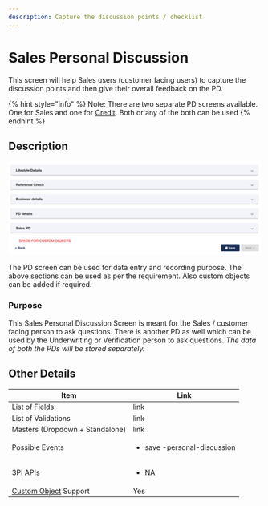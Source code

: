 ```yaml
---
description: Capture the discussion points / checklist
---
```


# Sales Personal Discussion

This screen will help Sales users (customer facing users) to capture the discussion points and then give their overall feedback on the PD.&#x20;

{% hint style="info" %}
Note: There are two separate PD screens available. One for Sales and one for [Credit](../underwriter/personal-discussion.md). Both or any of the both can be used
{% endhint %}

## Description

![](<../../.gitbook/assets/image (99).png>)

The PD screen can be used for data entry and recording purpose. The above sections can be used as per the requirement. Also custom objects can be added if required.&#x20;

### Purpose

This Sales Personal Discussion Screen is meant for the Sales / customer facing person to ask questions. There is another PD as well which can be used by the Underwriting or Verification person to ask questions. _The data of both the PDs will be stored separately._&#x20;

## **Other Details**

| **Item**                                                                                                   | **Link**                                    |
| ---------------------------------------------------------------------------------------------------------- | ------------------------------------------- |
| List of Fields                                                                                             | link                                        |
| List of Validations                                                                                        | link                                        |
| Masters (Dropdown + Standalone)                                                                            | link                                        |
| Possible Events                                                                                            | <ul><li>save -personal-discussion</li></ul> |
| 3PI APIs                                                                                                   | <ul><li>NA</li></ul>                        |
| [Custom Object](../../for-admins/product-level/custom-objects.md#process-to-create-custom-objects) Support | Yes                                         |
